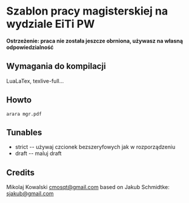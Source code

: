 # Szablon pracy magisterskiej na wydziale EiTi PW

**Ostrzeżenie: praca nie została jeszcze obrniona, używasz na własną odpowiedzialność**

Wymagania do kompilacji
-----------------------

LuaLaTex, texlive-full...

Howto
-----

```
arara mgr.pdf
```

Tunables
--------
  - strict -- używaj czcionek bezszeryfowych jak w rozporządzeniu
  - draft -- maluj draft


Credits 
-------

Mikolaj Kowalski cmosqt@gmail.com based on Jakub Schmidtke: sjakub@gmail.com
